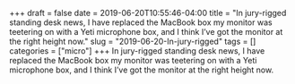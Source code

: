 +++draft = falsedate = 2019-06-20T10:55:46-04:00title = "In jury-rigged standing desk news, I have replaced the MacBook box my monitor was teetering on with a Yeti microphone box, and I think I’ve got the monitor at the right height now."slug = "2019-06-20-In-jury-rigged"tags = []categories = ["micro"]+++In jury-rigged standing desk news, I have replaced the MacBook box my monitor was teetering on with a Yeti microphone box, and I think I’ve got the monitor at the right height now.